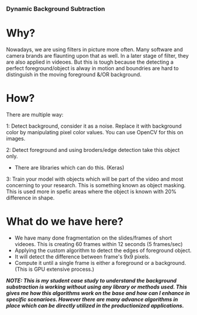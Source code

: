 ### Dynamic Background Subtraction

# Why?

Nowadays, we are using filters in picture more often. Many software and camera brands are flaunting upon that as well. In a later stage of filter, they are also applied in videoes. But this is tough because the detecting a perfect foreground/object is alway in motion and boundries are hard to distinguish in the moving foreground &/OR background.

# How?

There are multiple way:

1: Detect background, consider it as a noise. Replace it with background color by manipulating pixel color values.
You can use OpenCV for this on images. 

2: Detect foreground and using broders/edge detection take this object only.
- There are libraries which can do this. (Keras)

3: Train your model with objects which will be part of the video and most concerning to your research. This is something known as object masking. This is used more in spefic areas where the object is known with 20% difference in shape.

# What do we have here?

- We have many done fragmentation on the slides/frames of short videoes. This is creating 60 frames within 12 seconds (5 frames/sec)
- Applying the custom algorithm to detect the edges of foreground object. 
- It will detect the difference between frame's 9x9 pixels.
- Compute it until a single frame is either a foreground or a background.
(This is GPU extensive process.)

**_NOTE: This is my student case study to understand the background substraction is working without using any library or methods used. This gives me how this algorithms work on the base and how can I enhance in specific scenarioes. However there are many advance algorithms in place which can be directly utilized in the productionized applications._**
